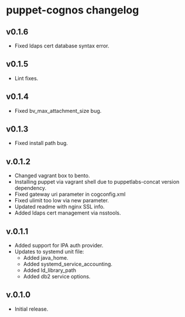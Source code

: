 # puppet-cognos changelog

## v0.1.6
+ Fixed ldaps cert database syntax error.

## v0.1.5
+ Lint fixes.

## v0.1.4
+ Fixed bv_max_attachment_size bug.

## v0.1.3
+ Fixed install path bug.

## v.0.1.2
+ Changed vagrant box to bento.
+ Installing puppet via vagrant shell due to puppetlabs-concat version dependency.
+ Fixed gateway uri parameter in cogconfig.xml
+ Fixed ulimit too low via new parameter.
+ Updated readme with nginx SSL info.
+ Added ldaps cert management via nsstools.

## v.0.1.1
+ Added support for IPA auth provider.
+ Updates to systemd unit file:
  + Added java_home.
  + Added systemd_service_accounting.
  + Added ld_library_path
  + Added db2 service options.

## v.0.1.0
+ Initial release.
